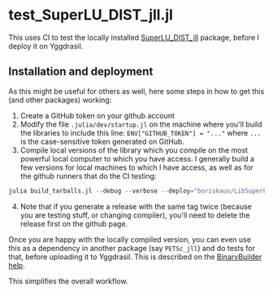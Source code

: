 # test_SuperLU_DIST_jll.jl
This uses CI to test the locally installed [SuperLU_DIST_jll](https://github.com/boriskaus/LibSuperLU_DIST_jll.jl) package, before I deploy it on Yggdrasil. 


## Installation and deployment 
As this might be useful for others as well, here some steps in how to get this (and other packages) working:

1. Create a GitHub token on your github account
2. Modify the file `.julia/dev/startup.jl` on the machine where you'll build the libraries to include this line: `ENV["GITHUB_TOKEN"] = "..."` where `...` is the case-sensitive token generated on GitHub.
3. Compile local versions of the library which you compile on the most powerful local computer to which you have access. I generally build a few versions for local machines to which I have access, as well as for the github runners that do the CI testing:  
```julia
julia build_tarballs.jl --debug --verbose --deploy="boriskaus/LibSuperLU_DIST_jll.jl" aarch64-apple-darwin-libgfortran5-mpi+mpich,x86_64-linux-gnu-libgfortran5-mpi+mpich,x86_64-w64-mingw32-libgfortran5-mpi+microsoftmpi,x86_64-apple-darwin-libgfortran4-mpi+mpich,x86_64-w64-mingw32-libgfortran4-mpi+microsoftmpi,x86_64-linux-gnu-libgfortran4-mpi+mpich
```
4. Note that if you generate a release with the same tag twice (because you are testing stuff, or changing compiler), you'll need to delete the release first on the github page.



Once you are happy with the locally compiled version, you can even use this as a dependency in another package (say `PETSc_jll`) and do tests for that, before uploading it to Yggdrasil. This is described on the [BinaryBuilder help](https://docs.binarybuilder.org/stable/FAQ/#Can-I-publish-a-JLL-package-locally-without-going-through-Yggdrasil?).

This simplifies the overall workflow.
